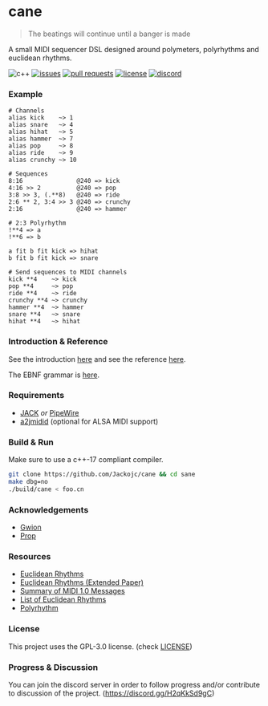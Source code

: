 # cane
> The beatings will continue until a banger is made

A small MIDI sequencer DSL designed around polymeters, polyrhythms
and euclidean rhythms.

![c++](https://img.shields.io/badge/c%2B%2B-17-blue.svg?style=flat)
[![issues](https://img.shields.io/github/issues/Jackojc/cane.svg?style=flat)](https://github.com/Jackojc/cane/issues)
[![pull requests](https://img.shields.io/github/issues-pr/Jackojc/cane?style=flat)](https://github.com/Jackojc/cane/pulls)
[![license](https://img.shields.io/github/license/Jackojc/cane.svg?style=flat)](./LICENSE)
[![discord](https://img.shields.io/discord/537732103765229590.svg?label=discord&style=flat)](https://discord.gg/H2qKkSd9gC)

### Example
```
# Channels
alias kick    ~> 1
alias snare   ~> 4
alias hihat   ~> 5
alias hammer  ~> 7
alias pop     ~> 8
alias ride    ~> 9
alias crunchy ~> 10

# Sequences
8:16               @240 => kick
4:16 >> 2          @240 => pop
3:8 >> 3, (.**8)   @240 => ride
2:6 ** 2, 3:4 >> 3 @240 => crunchy
2:16               @240 => hammer

# 2:3 Polyrhythm
!**4 => a
!**6 => b

a fit b fit kick => hihat
b fit b fit kick => snare

# Send sequences to MIDI channels
kick **4    ~> kick
pop **4     ~> pop
ride **4    ~> ride
crunchy **4 ~> crunchy
hammer **4  ~> hammer
snare **4   ~> snare
hihat **4   ~> hihat
```

### Introduction & Reference
See the introduction [here](doc/intro.md)
and see the reference [here](doc/ref.md).

The EBNF grammar is [here](doc/syntax.ebnf).

### Requirements
- [JACK](https://jackaudio.org/) _or_ [PipeWire](https://pipewire.org/)
- [a2jmidid](https://github.com/jackaudio/a2jmidid) (optional for ALSA MIDI support)

### Build & Run
Make sure to use a c++-17 compliant compiler.
```sh
git clone https://github.com/Jackojc/cane && cd sane
make dbg=no
./build/cane < foo.cn
```

### Acknowledgements
- [Gwion](https://github.com/Gwion/Gwion)
- [Prop](https://pbat.ch/proj/prop.html)

### Resources
- [Euclidean Rhythms](http://cgm.cs.mcgill.ca/~godfried/publications/banff.pdf)
- [Euclidean Rhythms (Extended Paper)](http://cgm.cs.mcgill.ca/~godfried/publications/banff-extended.pdf)
- [Summary of MIDI 1.0 Messages](https://www.midi.org/specifications-old/item/table-1-summary-of-midi-message)
- [List of Euclidean Rhythms](http://www.iniitu.net/Euclidian_Erd%C3%B6s_Deep_Aksak_rhythms.html)
- [Polyrhythm](https://en.wikipedia.org/wiki/Polyrhythm)

### License
This project uses the GPL-3.0 license. (check [LICENSE](LICENSE))

### Progress & Discussion
You can join the discord server in order to follow progress and/or contribute to discussion of the project. (https://discord.gg/H2qKkSd9gC)
